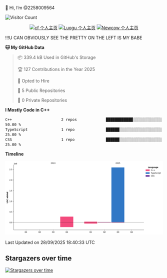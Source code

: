  👋 Hi, I’m @2258009564

![Visitor Count](https://profile-counter.glitch.me/{2258009564}/count.svg)

<!---
2258009564/2258009564 is a ✨ special ✨ repository because its `README.md` (this file) appears on your GitHub profile.
You can click the Preview link to take a look at your changes.
--->

<div align="center">

[![cf 个人主页](https://img.shields.io/badge/codeforces-alisa22580-yellow)](https://codeforces.com/profile/alisa22580)
[![Luogu 个人主页](https://img.shields.io/badge/Luogu-alisa_kujou-blue)](https://www.luogu.com.cn/user/1440708)
[![Newcow 个人主页](https://img.shields.io/badge/nowcoder-lzy-blue)](https://ac.nowcoder.com/acm/contest/profile/51334038)

</div>

!!!U CAN OBVIOUSLY SEE THE PRETTY ON THE LEFT IS MY BABE



<!--START_SECTION:waka-->
**🐱 My GitHub Data** 

> 📦 339.4 kB Used in GitHub's Storage 
 > 
> 🏆 127 Contributions in the Year 2025
 > 
> 💼 Opted to Hire
 > 
> 📜 5 Public Repositories 
 > 
> 🔑 0 Private Repositories 
 > 
**I Mostly Code in C++** 

```text
C++                      2 repos             ████████████░░░░░░░░░░░░░   50.00 % 
TypeScript               1 repo              ██████░░░░░░░░░░░░░░░░░░░   25.00 % 
CSS                      1 repo              ██████░░░░░░░░░░░░░░░░░░░   25.00 % 
```



**Timeline**

![Lines of Code chart](https://raw.githubusercontent.com/2258009564/2258009564/main/assets/bar_graph.png)


 Last Updated on 28/09/2025 18:40:33 UTC
<!--END_SECTION:waka-->

## Stargazers over time
[![Stargazers over time](https://starchart.cc/2258009564/2258009564.svg?variant=adaptive)](https://starchart.cc/2258009564/2258009564)
